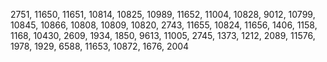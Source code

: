 2751, 
11650, 
11651, 
10814, 
10825, 
10989, 
11652, 
11004, 
10828, 
9012, 
10799, 
10845, 
10866, 
10808, 
10809, 
10820, 
2743, 
11655, 
10824, 
11656, 
1406, 
1158, 
1168, 
10430, 
2609, 
1934, 
1850, 
9613, 
11005, 
2745, 
1373, 
1212, 
2089, 
11576, 
1978, 
1929, 
6588, 
11653, 
10872, 
1676, 
2004